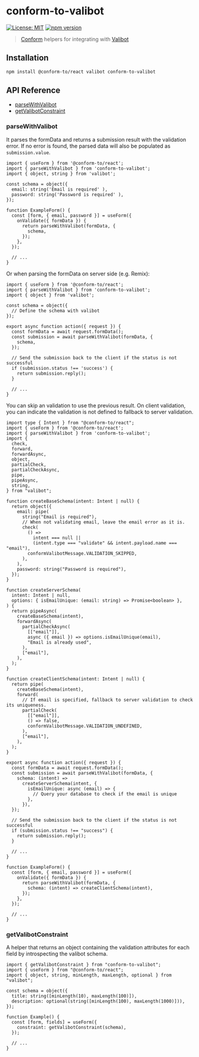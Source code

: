 # conform-to-valibot

[![License: MIT](https://img.shields.io/badge/License-MIT-yellow.svg)](https://opensource.org/licenses/MIT)
[![npm version](https://badge.fury.io/js/conform-to-valibot.svg)](https://badge.fury.io/js/conform-to-valibot)

> [Conform](https://github.com/edmundhung/conform) helpers for integrating with [Valibot](https://github.com/fabian-hiller/valibot)

<!-- aside -->

## Installation

```bash
npm install @conform-to/react valibot conform-to-valibot
```

<!-- aside -->

## API Reference

- [parseWithValibot](#parseWithValibot)
- [getValibotConstraint](#getValibotConstraint)

<!-- /aside -->

### parseWithValibot

It parses the formData and returns a submission result with the validation error. If no error is found, the parsed data will also be populated as `submission.value`.

```tsx
import { useForm } from '@conform-to/react';
import { parseWithValibot } from 'conform-to-valibot';
import { object, string } from 'valibot';

const schema = object({
  email: string('Email is required' ),
  password: string('Password is required' ),
});

function ExampleForm() {
  const [form, { email, password }] = useForm({
    onValidate({ formData }) {
      return parseWithValibot(formData, {
        schema,
      });
    },
  });

  // ...
}
```

Or when parsing the formData on server side (e.g. Remix):

```tsx
import { useForm } from '@conform-to/react';
import { parseWithValibot } from 'conform-to-valibot';
import { object } from 'valibot';

const schema = object({
  // Define the schema with valibot
});

export async function action({ request }) {
  const formData = await request.formData();
  const submission = await parseWithValibot(formData, {
    schema,
  });

  // Send the submission back to the client if the status is not successful
  if (submission.status !== 'success') {
    return submission.reply();
  }

  // ...
}
```

You can skip an validation to use the previous result. On client validation, you can indicate the validation is not defined to fallback to server validation.

```tsx
import type { Intent } from "@conform-to/react";
import { useForm } from '@conform-to/react';
import { parseWithValibot } from 'conform-to-valibot';
import {
  check,
  forward,
  forwardAsync,
  object,
  partialCheck,
  partialCheckAsync,
  pipe,
  pipeAsync,
  string,
} from "valibot";

function createBaseSchema(intent: Intent | null) {
  return object({
    email: pipe(
      string("Email is required"),
      // When not validating email, leave the email error as it is.
      check(
        () =>
          intent === null ||
          (intent.type === "validate" && intent.payload.name === "email"),
        conformValibotMessage.VALIDATION_SKIPPED,
      ),
    ),
    password: string("Password is required"),
  });
}

function createServerSchema(
  intent: Intent | null,
  options: { isEmailUnique: (email: string) => Promise<boolean> },
) {
  return pipeAsync(
    createBaseSchema(intent),
    forwardAsync(
      partialCheckAsync(
        [["email"]],
        async ({ email }) => options.isEmailUnique(email),
        "Email is already used",
      ),
      ["email"],
    ),
  );
}

function createClientSchema(intent: Intent | null) {
  return pipe(
    createBaseSchema(intent),
    forward(
      // If email is specified, fallback to server validation to check its uniqueness.
      partialCheck(
        [["email"]],
        () => false,
        conformValibotMessage.VALIDATION_UNDEFINED,
      ),
      ["email"],
    ),
  );
}

export async function action({ request }) {
  const formData = await request.formData();
  const submission = await parseWithValibot(formData, {
    schema: (intent) =>
      createServerSchema(intent, {
        isEmailUnique: async (email) => {
          // Query your database to check if the email is unique
        },
      }),
  });

  // Send the submission back to the client if the status is not successful
  if (submission.status !== "success") {
    return submission.reply();
  }

  // ...
}

function ExampleForm() {
  const [form, { email, password }] = useForm({
    onValidate({ formData }) {
      return parseWithValibot(formData, {
        schema: (intent) => createClientSchema(intent),
      });
    },
  });

  // ...
}
```

### getValibotConstraint

A helper that returns an object containing the validation attributes for each field by introspecting the valibot schema.

```tsx
import { getValibotConstraint } from "conform-to-valibot";
import { useForm } from "@conform-to/react";
import { object, string, minLength, maxLength, optional } from "valibot";

const schema = object({
  title: string([minLength(10), maxLength(100)]),
  description: optional(string([minLength(100), maxLength(1000)])),
});

function Example() {
  const [form, fields] = useForm({
    constraint: getValibotConstraint(schema),
  });

  // ...
}
```
